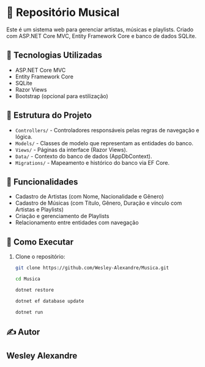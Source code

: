 # 🎵 Repositório Musical

Este é um sistema web para gerenciar artistas, músicas e playlists. Criado com ASP.NET Core MVC, Entity Framework Core e banco de dados SQLite.

## 🔧 Tecnologias Utilizadas

- ASP.NET Core MVC
- Entity Framework Core
- SQLite
- Razor Views
- Bootstrap (opcional para estilização)

## 📁 Estrutura do Projeto

- `Controllers/` - Controladores responsáveis pelas regras de navegação e lógica.
- `Models/` - Classes de modelo que representam as entidades do banco.
- `Views/` - Páginas da interface (Razor Views).
- `Data/` - Contexto do banco de dados (AppDbContext).
- `Migrations/` - Mapeamento e histórico do banco via EF Core.

## 📌 Funcionalidades

- Cadastro de Artistas (com Nome, Nacionalidade e Gênero)
- Cadastro de Músicas (com Título, Gênero, Duração e vínculo com Artistas e Playlists)
- Criação e gerenciamento de Playlists
- Relacionamento entre entidades com navegação

## 🚀 Como Executar

1. Clone o repositório:
   ```bash
   git clone https://github.com/Wesley-Alexandre/Musica.git

   cd Musica

   dotnet restore
   
   dotnet ef database update

   dotnet run

##   ✍️ Autor
## Wesley Alexandre






